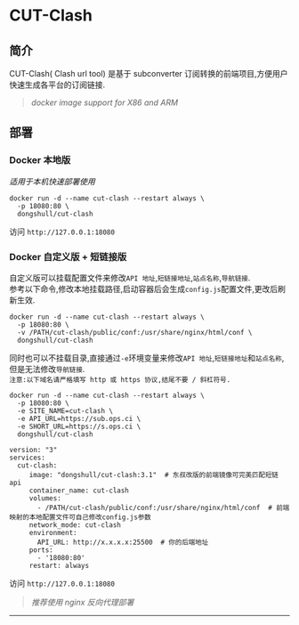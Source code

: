 # CUT-Clash
## 简介
CUT-Clash( Clash url tool) 是基于 subconverter 订阅转换的前端项目,方便用户快速生成各平台的订阅链接.

> *docker image support for X86 and ARM*

## 部署
### Docker 本地版
*适用于本机快速部署使用*
```shell
docker run -d --name cut-clash --restart always \
  -p 18080:80 \
  dongshull/cut-clash
```

访问 `http://127.0.0.1:18080`

### Docker 自定义版 + 短链接版
自定义版可以挂载配置文件来修改`API 地址`,`短链接地址`,`站点名称`,`导航链接`.  
参考以下命令,修改本地挂载路径,启动容器后会生成`config.js`配置文件,更改后刷新生效.

```shell
docker run -d --name cut-clash --restart always \
  -p 18080:80 \
  -v /PATH/cut-clash/public/conf:/usr/share/nginx/html/conf \
  dongshull/cut-clash
```

同时也可以不挂载目录,直接通过`-e`环境变量来修改`API 地址`,`短链接地址`和`站点名称`,但是无法修改`导航链接`.  
`注意:以下域名请严格填写 http 或 https 协议,结尾不要 / 斜杠符号.`
```shell
docker run -d --name cut-clash --restart always \
  -p 18080:80 \
  -e SITE_NAME=cut-clash \
  -e API_URL=https://sub.ops.ci \
  -e SHORT_URL=https://s.ops.ci \
  dongshull/cut-clash
```
```shell
version: "3"
services:
  cut-clash:
     image: "dongshull/cut-clash:3.1"  # 东叔改版的前端镜像可完美匹配短链api
     container_name: cut-clash
     volumes:
       - /PATH/cut-clash/public/conf:/usr/share/nginx/html/conf  # 前端映射的本地配置文件可自己修改config.js参数    
     network_mode: cut-clash
     environment:
       API_URL: http://x.x.x.x:25500  # 你的后端地址
     ports:
       - '18080:80'
     restart: always
```

访问 `http://127.0.0.1:18080`  
> *推荐使用 nginx 反向代理部署*

---
